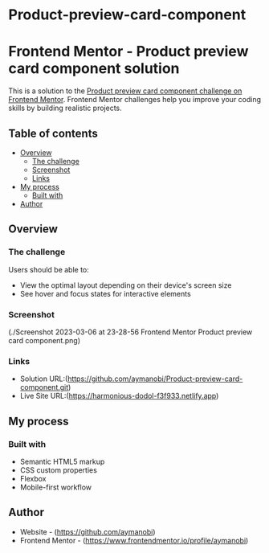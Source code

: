 # Product-preview-card-component

# Frontend Mentor - Product preview card component solution

This is a solution to the [Product preview card component challenge on Frontend Mentor](https://www.frontendmentor.io/challenges/product-preview-card-component-GO7UmttRfa). Frontend Mentor challenges help you improve your coding skills by building realistic projects. 

## Table of contents

- [Overview](#overview)
  - [The challenge](#the-challenge)
  - [Screenshot](#screenshot)
  - [Links](#links)
- [My process](#my-process)
  - [Built with](#built-with)
- [Author](#author)



## Overview

### The challenge

Users should be able to:

- View the optimal layout depending on their device's screen size
- See hover and focus states for interactive elements

### Screenshot

(./Screenshot 2023-03-06 at 23-28-56 Frontend Mentor Product preview card component.png)


### Links

- Solution URL:(https://github.com/aymanobi/Product-preview-card-component.git)
- Live Site URL:(https://harmonious-dodol-f3f933.netlify.app)

## My process

### Built with

- Semantic HTML5 markup
- CSS custom properties
- Flexbox
- Mobile-first workflow


## Author

- Website - (https://github.com/aymanobi)
- Frontend Mentor - (https://www.frontendmentor.io/profile/aymanobi)
